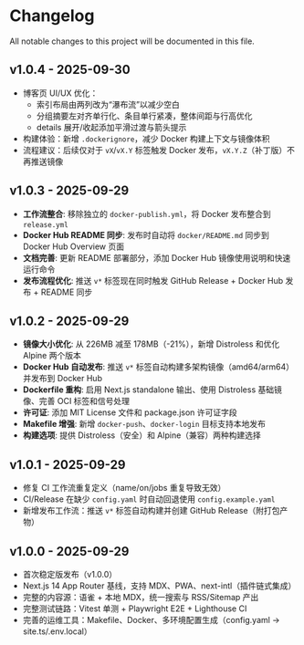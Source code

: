 # Changelog

All notable changes to this project will be documented in this file.

## v1.0.4 - 2025-09-30

- 博客页 UI/UX 优化：
	- 索引布局由两列改为“瀑布流”以减少空白
	- 分组摘要左对齐单行化、条目单行紧凑，整体间距与行高优化
	- details 展开/收起添加平滑过渡与箭头提示
- 构建体验：新增 `.dockerignore`，减少 Docker 构建上下文与镜像体积
- 流程建议：后续仅对于 `vX`/`vX.Y` 标签触发 Docker 发布，`vX.Y.Z`（补丁版）不再推送镜像

## v1.0.3 - 2025-09-29

- **工作流整合**: 移除独立的 `docker-publish.yml`，将 Docker 发布整合到 `release.yml`
- **Docker Hub README 同步**: 发布时自动将 `docker/README.md` 同步到 Docker Hub Overview 页面
- **文档完善**: 更新 README 部署部分，添加 Docker Hub 镜像使用说明和快速运行命令
- **发布流程优化**: 推送 `v*` 标签现在同时触发 GitHub Release + Docker Hub 发布 + README 同步

## v1.0.2 - 2025-09-29

- **镜像大小优化**: 从 226MB 减至 178MB（-21%），新增 Distroless 和优化 Alpine 两个版本
- **Docker Hub 自动发布**: 推送 `v*` 标签自动构建多架构镜像（amd64/arm64）并发布到 Docker Hub
- **Dockerfile 重构**: 启用 Next.js standalone 输出、使用 Distroless 基础镜像、完善 OCI 标签和信号处理
- **许可证**: 添加 MIT License 文件和 package.json 许可证字段
- **Makefile 增强**: 新增 `docker-push`、`docker-login` 目标支持本地发布
- **构建选项**: 提供 Distroless（安全）和 Alpine（兼容）两种构建选择

## v1.0.1 - 2025-09-29

- 修复 CI 工作流重复定义（name/on/jobs 重复导致无效）
- CI/Release 在缺少 `config.yaml` 时自动回退使用 `config.example.yaml`
- 新增发布工作流：推送 `v*` 标签自动构建并创建 GitHub Release（附打包产物）

## v1.0.0 - 2025-09-29

- 首次稳定版发布（v1.0.0）
- Next.js 14 App Router 基线，支持 MDX、PWA、next-intl（插件链式集成）
- 完整的内容源：语雀 + 本地 MDX，统一搜索与 RSS/Sitemap 产出
- 完整测试链路：Vitest 单测 + Playwright E2E + Lighthouse CI
- 完善的运维工具：Makefile、Docker、多环境配置生成（config.yaml → site.ts/.env.local）


